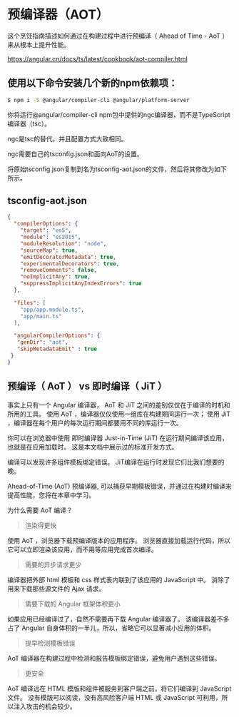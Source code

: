 # 预编译器（AOT）

这个烹饪指南描述如何通过在构建过程中进行预编译（ Ahead of Time - AoT ）来从根本上提升性能。

https://angular.cn/docs/ts/latest/cookbook/aot-compiler.html



## 使用以下命令安装几个新的npm依赖项：

```sh
$ npm i -S @angular/compiler-cli @angular/platform-server 

``` 
你将运行@angular/compiler-cli npm包中提供的ngc编译器，而不是TypeScript编译器（tsc）。

ngc是tsc的替代，并且配置方式大致相同。

ngc需要自己的tsconfig.json和面向AoT的设置。

将原始tsconfig.json复制到名为tsconfig-aot.json的文件，然后将其修改为如下所示。

## tsconfig-aot.json

```json
{
  "compilerOptions": {
    "target": "es5",
    "module": "es2015",
    "moduleResolution": "node",
    "sourceMap": true,
    "emitDecoratorMetadata": true,
    "experimentalDecorators": true,
    "removeComments": false,
    "noImplicitAny": true,
    "suppressImplicitAnyIndexErrors": true
  },

  "files": [
    "app/app.module.ts",
    "app/main.ts"
  ],

  "angularCompilerOptions": {
   "genDir": "aot",
   "skipMetadataEmit" : true
 }
}

``` 








## 预编译（ AoT ） vs 即时编译（ JiT ）

事实上只有一个 Angular 编译器， AoT 和 JiT 之间的差别仅仅在于编译的时机和所用的工具。 
使用 AoT ，编译器仅仅使用一组库在构建期间运行一次；
使用 JiT ，编译器在每个用户的每次运行期间都要用不同的库运行一次。


你可以在浏览器中使用 即时编译器 Just-in-Time (JiT) 在运行期间编译该应用，也就是在应用加载时。 这是本文档中展示过的标准开发方式。

编译可以发现许多组件模板绑定错误。 JiT编译在运行时发现它们比我们想要的晚。

Ahead-of-Time (AoT) 预编译器, 可以捕获早期模板错误，并通过在构建时编译来提高性能，您将在本章中学习。


为什么需要 AoT 编译？

> 渲染得更快

使用 AoT ，浏览器下载预编译版本的应用程序。 浏览器直接加载运行代码，所以它可以立即渲染该应用，而不用等应用完成首次编译。

> 需要的异步请求更少

编译器把外部 html 模板和 css 样式表内联到了该应用的 JavaScript 中。 消除了用来下载那些源文件的 Ajax 请求。

> 需要下载的 Angular 框架体积更小

如果应用已经编译过了，自然不需要再下载 Angular 编译器了。 该编译器差不多占了 Angular 自身体积的一半儿，所以，省略它可以显著减小应用的体积。

> 提早检测模板错误

AoT 编译器在构建过程中检测和报告模板绑定错误，避免用户遇到这些错误。

> 更安全

AoT 编译远在 HTML 模版和组件被服务到客户端之前，将它们编译到 JavaScript 文件。 没有模版可以阅读，没有高风险客户端 HTML 或 JavaScript 可利用，所以注入攻击的机会较少。


